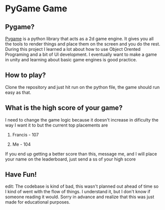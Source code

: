 # PyGame Game

## Pygame?
[Pygame](https://github.com/pygame/pygame) is a python library that acts as a 2d game engine. It gives you all the tools to render things and place them on the screen and you do the rest. 
During this project I learned a lot about how to use Object Orented Programing and a bit of UI development. 
I eventually want to make a game in unity and learning about basic game engines is good practice. 

## How to play?
Clone the repository and just hit run on the python file, the game should run easy as that. 


## What is the high score of your game? 
I need to change the game logic because it doesn't increase in dificulty the way I want it to but the current top placements are

1. Francis - 107

2. Me - 104

If you end up getting a better score than this, message me, and I will place your name on the leaderboard, just send a ss of your high score

## Have Fun!

edit: The codebase is kind of bad, this wasn't planned out ahead of time so I kind of went with the flow of things. I understand it, but I don't know if someone reading it would. Sorry in advance and realize that this was just made for educational purposes.
